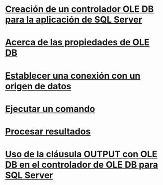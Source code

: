 # [Creación de un controlador OLE DB para la aplicación de SQL Server](creating-a-oledb-driver-for-sql-server-application.md)
# [Acerca de las propiedades de OLE DB](about-ole-db-properties.md)
# [Establecer una conexión con un origen de datos](establishing-a-connection-to-a-data-source.md)
# [Ejecutar un comando](executing-a-command.md)
# [Procesar resultados](processing-results.md)
# [Uso de la cláusula OUTPUT con OLE DB en el controlador de OLE DB para SQL Server](using-the-output-clause-with-ole-db-in-oledb-driver-for-sql-server.md)
